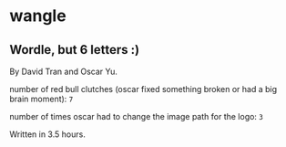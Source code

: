 # wangle
## Wordle, but 6 letters :)
By David Tran and Oscar Yu.

number of red bull clutches (oscar fixed something broken or had a big brain moment): `7`

number of times oscar had to change the image path for the logo: `3`

Written in 3.5 hours.

